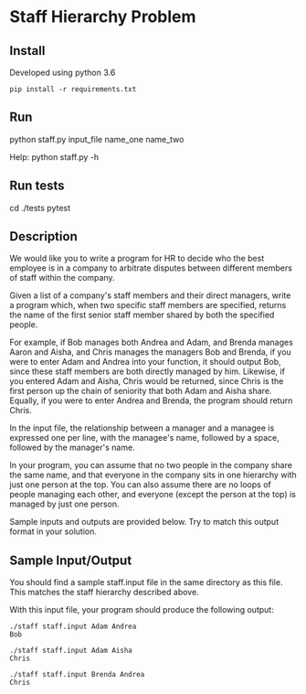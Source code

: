 # Staff Hierarchy Problem

## Install
Developed using python 3.6

`pip install -r requirements.txt`

## Run
python staff.py input_file name_one name_two

Help: python staff.py -h

## Run tests
cd ./tests
pytest


## Description

We would like you to write a program for HR to decide who the best employee is in a company to arbitrate disputes between different members of staff within the company.

Given a list of a company's staff members and their direct managers, write a program which, when two specific staff members are specified, returns the name of the first senior staff member shared by both the specified people.

For example, if Bob manages both Andrea and Adam, and Brenda manages Aaron and Aisha, and Chris manages the managers Bob and Brenda, if you were to enter Adam and Andrea into your function, it should output Bob, since these staff members are both directly managed by him. Likewise, if you entered Adam and Aisha, Chris would be returned, since Chris is the first person up the chain of seniority that both Adam and Aisha share. Equally, if you were to enter Andrea and Brenda, the program should return Chris.

In the input file, the relationship between a manager and a managee is expressed one per line, with the managee's name, followed by a space, followed by the manager's name.

In your program, you can assume that no two people in the company share the same name, and that everyone in the company sits in one hierarchy with just one person at the top. You can also assume there are no loops of people managing each other, and everyone (except the person at the top) is managed by just one person.

Sample inputs and outputs are provided below. Try to match this output format in your solution.


## Sample Input/Output

You should find a sample staff.input file in the same directory as this file. This matches the staff hierarchy described above.

With this input file, your program should produce the following output:

```
./staff staff.input Adam Andrea
Bob
```

```
./staff staff.input Adam Aisha
Chris
```

```
./staff staff.input Brenda Andrea
Chris
```
